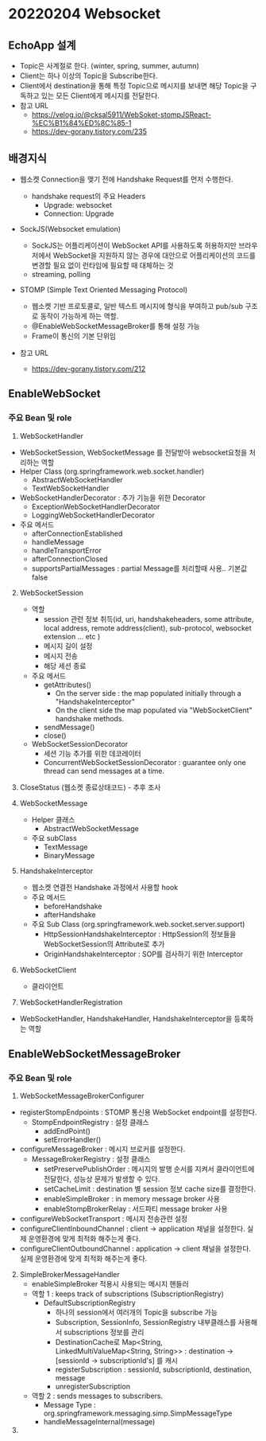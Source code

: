 # 20220204 Websocket

## EchoApp 설계
- Topic은 사계절로 한다. (winter, spring, summer, autumn)
- Client는 하나 이상의 Topic을 Subscribe한다.
- Client에서 destination을 통해 특정 Topic으로 메시지를 보내면 해당 Topic을 구독하고 있는 모든 Client에게 메시지를 전달한다.
- 참고 URL 
  - https://velog.io/@cksal5911/WebSoket-stompJSReact-%EC%B1%84%ED%8C%85-1
  - https://dev-gorany.tistory.com/235

## 배경지식
- 웹소켓 Connection을 맺기 전에 Handshake Request를 먼저 수행한다.
  - handshake request의 주요 Headers
    - Upgrade: websocket
    - Connection: Upgrade

- SockJS(Websocket emulation)
  - SockJS는 어플리케이션이 WebSocket API를 사용하도록 허용하지만 브라우저에서 WebSocket을 지원하지 않는 경우에 대안으로 어플리케이션의 코드를 변경할 필요 없이 런타임에 필요할 때 대체하는 것
  - streaming, polling

- STOMP (Simple Text Oriented Messaging Protocol) 
  - 웹소켓 기반 프로토콜로, 일반 텍스트 메시지에 형식을 부여하고 pub/sub 구조로 동작이 가능하게 하는 역할. 
  - @EnableWebSocketMessageBroker를 통해 설정 가능
  - Frame이 통신의 기본 단위임

- 참고 URL 
  - https://dev-gorany.tistory.com/212

## EnableWebSocket
### 주요 Bean 및 role
1. WebSocketHandler
- WebSocketSession, WebSocketMessage 를 전달받아 websocket요청을 처리하는 역할
- Helper Class (org.springframework.web.socket.handler)
  - AbstractWebSocketHandler
  - TextWebSocketHandler
- WebSocketHandlerDecorator : 추가 기능을 위한 Decorator
  - ExceptionWebSocketHandlerDecorator
  - LoggingWebSocketHandlerDecorator
- 주요 메서드
  - afterConnectionEstablished
  - handleMessage
  - handleTransportError
  - afterConnectionClosed
  - supportsPartialMessages : partial Message를 처리할때 사용.. 기본값 false

2. WebSocketSession
   - 역할
     - session 관련 정보 취득(id, uri, handshakeheaders, some attribute, local address, remote address(client), sub-protocol, websocket extension ... etc ) 
     - 메시지 길이 설정
     - 메시지 전송
     - 해당 세션 종료 
   - 주요 메서드
     - getAttributes()
       - On the server side : the map populated initially through a "HandshakeInterceptor"
       - On the client side the map populated via "WebSocketClient" handshake methods.
     - sendMessage()
     - close()
   - WebSocketSessionDecorator
     - 세션 기능 추가를 위한 데코레이터
     - ConcurrentWebSocketSessionDecorator : guarantee only one thread can send messages at a time.

3. CloseStatus (웹소켓 종료상태코드) - 추후 조사
4. WebSocketMessage
   - Helper 클래스 
     - AbstractWebSocketMessage 
   - 주요 subClass
     - TextMessage
     - BinaryMessage
5. HandshakeInterceptor
   - 웹소켓 연결전 Handshake 과정에서 사용할 hook 
   - 주요 메서드 
     - beforeHandshake
     - afterHandshake
   - 주요 Sub Class (org.springframework.web.socket.server.support)
     - HttpSessionHandshakeInterceptor : HttpSession의 정보들을 WebSocketSession의 Attribute로 추가
     - OriginHandshakeInterceptor : SOP를 검사하기 위한 Interceptor
6. WebSocketClient
   - 클라이언트
7. WebSocketHandlerRegistration
  - WebSocketHandler, HandshakeHandler, HandshakeInterceptor을 등록하는 역할

## EnableWebSocketMessageBroker
### 주요 Bean 및 role
1. WebSocketMessageBrokerConfigurer 
  - registerStompEndpoints : STOMP 통신용 WebSocket endpoint를 설정한다. 
    - StompEndpointRegistry : 설정 클래스 
      - addEndPoint()  
      - setErrorHandler()
  - configureMessageBroker : 메시지 브로커를 설정한다. 
    - MessageBrokerRegistry : 설정 클래스
        - setPreservePublishOrder : 메시지의 발행 순서를 지켜서 클라이언트에 전달한다, 성능상 문제가 발생할 수 있다.  
        - setCacheLimit : destination 별 session 정보 cache size를 결정한다.
        - enableSimpleBroker : in memory message broker 사용
        - enableStompBrokerRelay : 서드파티 message broker 사용
  - configureWebSocketTransport : 메시지 전송관련 설정
  - configureClientInboundChannel : client -> application 채널을 설정한다. 실제 운영환경에 맞게 최적화 해주는게 좋다.
  - configureClientOutboundChannel : application -> client 채널을 설정한다. 실제 운영환경에 맞게 최적화 해주는게 좋다.
   
2. SimpleBrokerMessageHandler
   - enableSimpleBroker 적용시 사용되는 메시지 핸들러
   - 역할 1 : keeps track of subscriptions (SubscriptionRegistry)
     - DefaultSubscriptionRegistry
       - 하나의 session에서 여러개의 Topic을 subscribe 가능
       - Subscription, SessionInfo, SessionRegistry 내부클래스를 사용해서 subscriptions 정보를 관리
       - DestinationCache로 Map<String, LinkedMultiValueMap<String, String>> : destination -> [sessionId -> subscriptionId's] 를 캐시 
       - registerSubscription : sessionId, subscriptionId, destination, message
       - unregisterSubscription
   - 역할 2 : sends messages to subscribers.
     - Message Type : org.springframework.messaging.simp.SimpMessageType
     - handleMessageInternal(message)
3. 